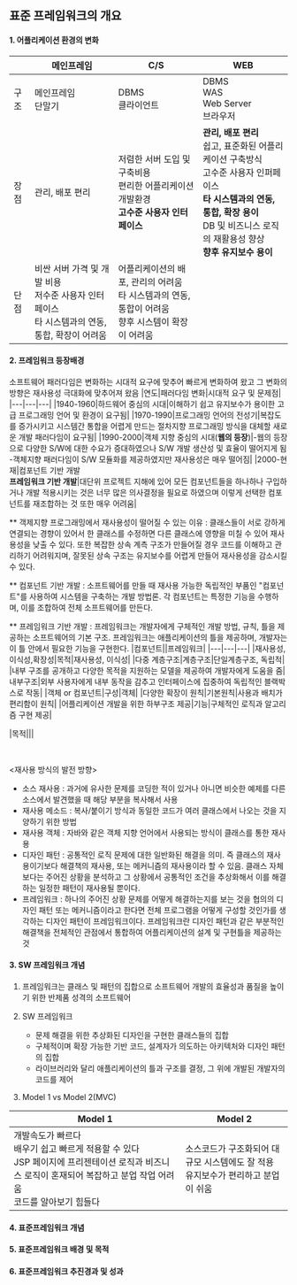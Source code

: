 ## 표준 프레임워크의 개요
#### 1. 어플리케이션 환경의 변화
||메인프레임|C/S |WEB|
|---|---|---|---|
|구조|메인프레임<br>단말기|DBMS<br>클라이언트|DBMS<br>WAS<br>Web Server<br>브라우저|
|장점|관리, 배포 편리|저렴한 서버 도입 및 구축비용<br>편리한 어플리케이션 개발환경<br>**고수준 사용자 인터페이스**|**관리, 배포 편리**<br>쉽고, 표준화된 어플리케이션 구축방식<br>고수준 사용자 인퍼페이스<br>**타 시스템과의 연동, 통합, 확장 용이**<br>DB 및 비즈니스 로직의 재활용성 향상<br>**향후 유지보수 용이**|
|단점|비싼 서버 가격 및 개발 비용<br>저수준 사용자 인터페이스<br>타 시스템과의 연동, 통합, 확장이 어려움|어플리케이션의 배포, 관리의 어려움<br>타 시스템과의 연동, 통합이 어려움<br>향후 시스템이 확장이 어려움|

#### 2. 프레임워크 등장배경
소프트웨어 패러다임은 변화하는 시대적 요구에 맞추어 빠르게 변화하여 왔고 그 변화의 방향은 재사용성 극대화에 맞추어져 왔음
|연도|패러다임 변화|시대적 요구 및 문제점|
|---|---|---|
|1940-1960|하드웨어 중심의 시대|이해하기 쉽고 유지보수가 용이한 고급 프로그래밍 언어 및 환경이 요구됨|
|1970-1990|프로그래밍 언어의 전성기|복잡도를 증가시키고 시스템간 통합을 어렵게 만드는 절차지향 프로그래밍 방식을 대체할 새로운 개발 패러다임이 요구됨|
|1990-2000|객체 지향 중심의 시대(**웹의 등장**)|-웹의 등장으로 다양한 S/W에 대한 수요가 증대하였으나 S/W 개발 생산성 및 효율이 떨어지게 됨<br>-객체지향 패러다임이 S/W 모듈화를 제공하였지만 재사용성은 매우 떨어짐|
|2000-현재|컴포넌트 기반 개발<br>**프레임워크 기반 개발**|대단위 프로젝트 지해에 있어 모든 컴포넌트들을 하나하나 구입하거나 개발 적용시키는 것은 너무 많은 의사결정을 필요로 하였으며 이렇게 선택한 컴포넌트를 재조합하는 것 또한 매우 어려움|

** 객제지향 프로그래밍에서 재사용성이 떨어질 수 있는 이유 : 클래스들이 서로 강하게 연결되는 경향이 있어서 한 클래스를 수정하면 다른 클래스에 영향을 미칠 수 있어 재사용성을 낮출 수 있다. 또한 복잡한 상속 계측 구조가 만들어질 경우 코드를 이해하고 관리하기 어려워지며, 잘못된 상속 구조는 유지보수를 어렵게 만들어 재사용성을 감소시킬 수 있다.

** 컴포넌트 기반 개발 : 소프트웨어를 만들 때 재사용 가능한 독립적인 부품인 "컴포넌트"를 사용하여 시스템을 구축하는 개발 방법론. 각 컴포넌트는 특정한 기능을 수행하며, 이를 조합하여 전체 소프트웨어를 만든다.

** 프레임워크 기반 개발 : 프레임워크는 개발자에게 구체적인 개발 방법, 규칙, 틀을 제공하는 소프트웨어의 기본 구조. 프레임워크는 애플리케이션의 틀을 제공하며, 개발자는 이 틀 안에서 필요한 기능을 구현한다.
|컴포넌트||프레임워크|
|---|---|---|
|재사용성,이식성,확장성|목적|재사용성, 이식성|
|다중 계층구조|계층구조|단일계층구조, 독립적|
|내부 구조를 공개하고 다양한 목적을 지원하는 모델을 제공하여 개발자에게 도움을 줌|내부구조|외부 사용자에게 내부 동작을 감추고 인터페이스에 집중하여 독립적인 블랙박스로 작동|
|객체 or 컴포넌트|구성|객체|
|다양한 확장이 원칙|기본원칙|사용과 배치가 편리함이 원칙|
|어플리케이션 개발을 위한 하부구조 제공|기능|구체적인 로직과 알고리즘 구현 제공|

|목적|||

<br>

<재사용 방식의 발전 방향>
- 소스 재사용 : 과거에 유사한 문제를 코딩한 적이 있거나 아니면 비슷한 예제를 다른 소스에서 발견했을 때 해당 부분을 복사해서 사용
- 재사용 메소드 : 복사/붙이기 방식과 동일한 코드가 여러 클래스에서 나오는 것을 지양하기 위한 방법
- 재사용 객체 : 자바와 같은 객체 지향 언어에서 사용되는 방식이 클래스를 통한 재사용
- 디자인 패턴 : 공통적인 로직 문제에 대한 일반화된 해결을 의미. 즉 클래스의 재사용이기보다 해결책의 재사용, 또는 메커니즘의 재사용이라 할 수 있음. 클래스 자체보다는 주어진 상황을 분석하고 그 상황에서 공통적인 조건을 추상화해서 이를 해결하는 일정한 패턴이 재사용될 뿐이다.
- 프레임워크 : 하나의 주어진 상황 문제를 어떻게 해결하는지를 보는 것을 협의의 디자인 패턴 또는 메커니즘이라고 한다면 전체 프로그램을 어떻게 구성할 것인가를 생각하는 디자인 패턴이 프레임워크이다. 프레임워크란 디자인 패턴과 같은 부분적인 해결책을 전체적인 관점에서 통합하여 어플리케이션의 설계 및 구현틀을 제공하는 것

#### 3. SW 프레임워크 개념
1) 프레임워크는 클래스 및 패턴의 집합으로 소프트웨어 개발의 효율성과 품질을 높이기 위한 반제품 성격의 소프트웨어

2) SW 프레임워크
    - 문제 해결을 위한 추상화된 디자인을 구현한 클래스들의 집합
    - 구체적이며 확장 가능한 기반 코드, 설계자가 의도하는 아키텍처와 디자인 패턴의 집합
    - 라이브러리와 달리 애플리케이션의 틀과 구조를 결정, 그 위에 개발된 개발자의 코드를 제어

3) Model 1 vs Model 2(MVC)

|Model 1|Model 2|
|---|---|
|개발속도가 빠르다<br>배우기 쉽고 빠르게 적용할 수 있다<br>JSP 페이지에 프리젠테이션 로직과 비즈니스 로직이 혼재되어 복잡하고 분업 작업 어려움<br>코드를 알아보기 힘들다|소스코드가 구조화되어 대규모 시스템에도 잘 적용<br>유지보수가 편리하고 분업이 쉬움|

#### 4. 표준프레임워크 개념
#### 5. 표준프레임워크 배경 및 목적
#### 6. 표준프레임워크 추진경과 및 성과


